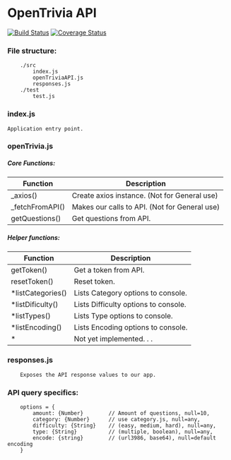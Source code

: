 OpenTrivia API
===============

[![Build Status](https://travis-ci.org/sbardian/openTriviaAPI.svg?branch=dev)](https://travis-ci.org/sbardian/openTriviaAPI) [![Coverage Status](https://coveralls.io/repos/github/sbardian/openTriviaAPI/badge.svg?branch=dev)](https://coveralls.io/github/sbardian/openTriviaAPI?branch=dev)

### File structure: 
```
    ./src
        index.js
        openTriviaAPI.js
        responses.js
    ./test
        test.js
```

### index.js
    Application entry point. 

### openTrivia.js
##### Core Functions: 
 Function | Description 
 --- | ---
 _axios()  | Create axios instance. (Not for General use)
 _fetchFromAPI() | Makes our calls to API. (Not for General use)
 getQuestions() | Get questions from API.

##### Helper functions:
 Function | Description
 --- | ---
 getToken()       | Get a token from API.
 resetToken()     | Reset token.
 *listCategories() | Lists Category options to console.
 *listDificulty()  | Lists Difficulty options to console.
 *listTypes()      | Lists Type options to console.
 *listEncoding()   | Lists Encoding options to console.
 *                 | Not yet implemented. . .

### responses.js
```
    Exposes the API response values to our app.
```


### API query specifics: 
```
    options = {
        amount: {Number}        // Amount of questions, null=10,
        category: {Number}      // use category.js, null=any,
        difficulty: {String}    // (easy, medium, hard), null=any,
        type: {String}          // (multiple, boolean), null=any,
        encode: {string}        // (url3986, base64), null=default encoding
    }
```